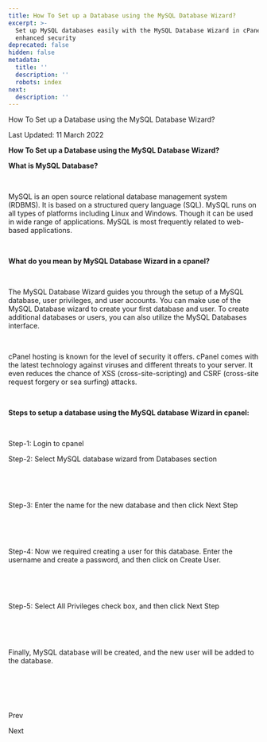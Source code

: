 ```yaml
---
title: How To Set up a Database using the MySQL Database Wizard?
excerpt: >-
  Set up MySQL databases easily with the MySQL Database Wizard in cPanel for
  enhanced security
deprecated: false
hidden: false
metadata:
  title: ''
  description: ''
  robots: index
next:
  description: ''
---
```


<div class="page-header">

How To Set up a Database using the MySQL Database Wizard? 
</div>

<span class="icon-calendar" aria-hidden="true"></span>

Last Updated: 11 March 2022 

<div itemprop="articleBody">
<span style={{fontSize: "xx-large"}}><strong>How To Set up a Database using the MySQL Database Wizard?</strong></span>
<br />
<p dir="ltr"><span style={{fontSize: "x-large"}}><strong>What is MySQL Database?</strong></span></p>
<br />
<p dir="ltr">MySQL is an open source relational database management system (RDBMS). It is based on a structured query language (SQL). MySQL runs on all types of platforms including Linux and Windows. Though it can be used in wide range of applications. MySQL is most frequently related to web-based applications.</p>
<br />
<p dir="ltr"><span style={{fontSize: "x-large"}}><strong>What do you mean by MySQL Database Wizard in a cpanel?</strong></span></p>
<br />
<p dir="ltr">The MySQL Database Wizard guides you through the setup of a MySQL database, user privileges, and user accounts. You can make use of the MySQL Database wizard to create your first database and user. To create additional databases or users, you can also utilize the MySQL Databases interface.</p>
<br />
<p dir="ltr">cPanel hosting is known for the level of security it offers. cPanel comes with the latest technology against viruses and different threats to your server. It even reduces the chance of XSS (cross-site-scripting) and CSRF (cross-site request forgery or sea surfing) attacks.</p>
<br />
<p dir="ltr"><span style={{fontSize: "x-large"}}><strong>Steps to setup a database using the MySQL database Wizard in cpanel:</strong></span></p>
<br />
<p dir="ltr">Step-1: Login to cpanel</p>
<p dir="ltr">Step-2: Select MySQL database wizard from Databases section</p>
<br />
<p dir="ltr"></p>
<br />
<p dir="ltr">Step-3: Enter the name for the new database and then click Next Step</p>
<br />
<p dir="ltr"></p>
<br />
<p dir="ltr">Step-4: Now we required creating a user for this database. Enter the username and create a password, and then click on Create User.</p>
<br />
<p dir="ltr"></p>
<br />
<p dir="ltr">Step-5: Select All Privileges check box, and then click Next Step</p>
<br />
<p dir="ltr"></p>
<br />
<p dir="ltr">Finally, MySQL database will be created, and the new user will be added to the database.</p>
<br />
<p dir="ltr"><br /><br /></p> </div>

<span class="icon-chevron-left" aria-hidden="true"></span> <span aria-hidden="true">Prev</span> 

<span aria-hidden="true">Next</span> <span class="icon-chevron-right" aria-hidden="true"></span> 

</div>